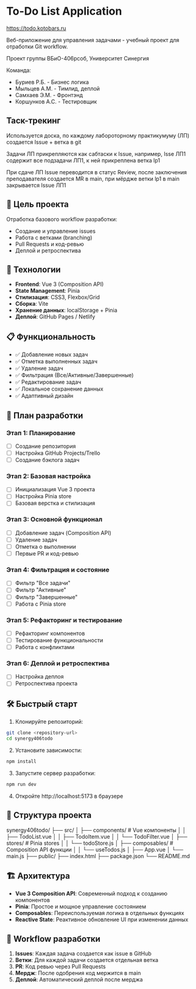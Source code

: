 # To-Do List Application
https://todo.kotobars.ru

Веб-приложение для управления задачами - учебный проект для отработки Git workflow.

Проект группы ВБиО-406рсоб, Университет Синергия

Команда:
- Буриев Р.Б. - Бизнес логика
- Мыльцев А.М. - Тимлид, деплой
- Самхаев Э.М. - Фронтэнд
- Коршунков А.С. - Тестировщик

## Таск-трекинг
Используется доска, по каждому лабороторному практикумуму (ЛП) создается Issue + ветка в git

Задачи ЛП прикрепляются как сабтаски к Issue, например, Isse ЛП1 содержит все подзадачи ЛП1, к ней прикреплена ветка lp1

При сдаче ЛП Issue переводится в статус Review, после заключения преподавателя создается MR в main, при мёрдже ветки lp1 в main закрывается Issue ЛП1

## 🎯 Цель проекта
Отработка базового workflow разработки:
- Создание и управление issues
- Работа с ветками (branching)
- Pull Requests и код-ревью
- Деплой и ретроспектива

## 🤘 Технологии
- **Frontend**: Vue 3 (Composition API)
- **State Management**: Pinia
- **Стилизация**: CSS3, Flexbox/Grid
- **Сборка**: Vite
- **Хранение данных**: localStorage + Pinia
- **Деплой**: GitHub Pages / Netlify

## 📋 Функциональность
- ✅ Добавление новых задач
- ✅ Отметка выполненных задач
- ✅ Удаление задач
- ✅ Фильтрация (Все/Активные/Завершенные)
- ✅ Редактирование задач
- ✅ Локальное сохранение данных
- ✅ Адаптивный дизайн

## 🚩 План разработки

### Этап 1: Планирование
- [ ] Создание репозитория
- [ ] Настройка GitHub Projects/Trello
- [ ] Создание бэклога задач

### Этап 2: Базовая настройка
- [ ] Инициализация Vue 3 проекта
- [ ] Настройка Pinia store
- [ ] Базовая верстка и стилизация

### Этап 3: Основной функционал
- [ ] Добавление задач (Composition API)
- [ ] Удаление задач
- [ ] Отметка о выполнении
- [ ] Первые PR и код-ревью

### Этап 4: Фильтрация и состояние
- [ ] Фильтр "Все задачи"
- [ ] Фильтр "Активные"
- [ ] Фильтр "Завершенные"
- [ ] Работа с Pinia store

### Этап 5: Рефакторинг и тестирование
- [ ] Рефакторинг компонентов
- [ ] Тестирование функциональности
- [ ] Работа с конфликтами

### Этап 6: Деплой и ретроспектива
- [ ] Настройка деплоя
- [ ] Ретроспектива проекта

## 🛠 Быстрый старт

1. Клонируйте репозиторий:
```bash
git clone <repository-url>
cd synergy406todo
```

2. Установите зависимости:
```bash
npm install
```

3. Запустите сервер разработки:
```bash
npm run dev
```

4. Откройте http://localhost:5173 в браузере

## 📁 Структура проекта
synergy406todo/
├── src/
│ ├── components/ # Vue компоненты
│ │ ├── TodoList.vue
│ │ ├── TodoItem.vue
│ │ └── TodoFilter.vue
│ ├── stores/ # Pinia stores
│ │ └── todoStore.js
│ ├── composables/ # Composition API функции
│ │ └── useTodos.js
│ ├── App.vue
│ └── main.js
├── public/
├── index.html
├── package.json
└── README.md

## 🏗 Архитектура
- **Vue 3 Composition API**: Современный подход к созданию компонентов
- **Pinia**: Простое и мощное управление состоянием
- **Composables**: Переиспользуемая логика в отдельных функциях
- **Reactive State**: Реактивное обновление UI при изменении данных

## 🤝 Workflow разработки
1. **Issues**: Каждая задача создается как issue в GitHub
2. **Ветки**: Для каждой задачи создается отдельная ветка
3. **PR**: Код ревью через Pull Requests
4. **Мердж**: После одобрения код мержится в main
5. **Деплой**: Автоматический деплой после мерджа
